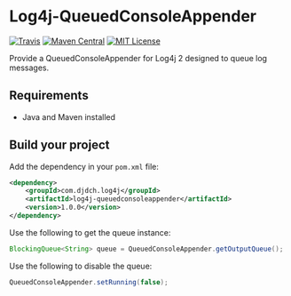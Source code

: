 Log4j-QueuedConsoleAppender
===========================

[![Travis](https://img.shields.io/travis/DjDCH/Log4j-QueuedConsoleAppender.svg)](https://travis-ci.org/DjDCH/Log4j-QueuedConsoleAppender)
[![Maven Central](https://img.shields.io/maven-central/v/com.djdch.log4j/log4j-queuedconsoleappender.svg)](http://mvnrepository.com/artifact/com.djdch.log4j/log4j-queuedconsoleappender)
[![MIT License](https://img.shields.io/badge/license-MIT-8469ad.svg)](https://tldrlegal.com/license/mit-license)

Provide a QueuedConsoleAppender for Log4j 2 designed to queue log messages.

Requirements
------------

* Java and Maven installed

Build your project
------------------

Add the dependency in your `pom.xml` file:

```xml
<dependency>
    <groupId>com.djdch.log4j</groupId>
    <artifactId>log4j-queuedconsoleappender</artifactId>
    <version>1.0.0</version>
</dependency>
```

Use the following to get the queue instance:

```java
BlockingQueue<String> queue = QueuedConsoleAppender.getOutputQueue();
```

Use the following to disable the queue:

```java
QueuedConsoleAppender.setRunning(false);
```
